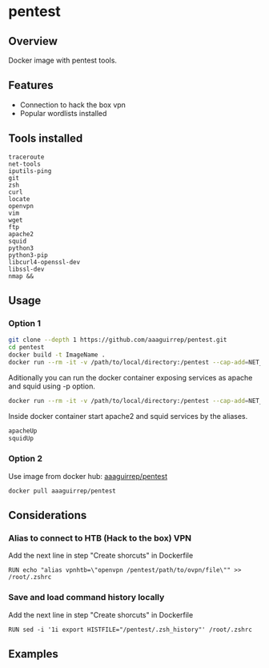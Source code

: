 # pentest

## Overview

Docker image with pentest tools.

## Features

- Connection to hack the box vpn
- Popular wordlists installed

## Tools installed

    traceroute
    net-tools
    iputils-ping
    git
    zsh
    curl
    locate
    openvpn
    vim
    wget
    ftp
    apache2
    squid
    python3
    python3-pip
    libcurl4-openssl-dev
    libssl-dev
    nmap &&

## Usage

### Option 1

```bash
git clone --depth 1 https://github.com/aaaguirrep/pentest.git
cd pentest
docker build -t ImageName .
docker run --rm -it -v /path/to/local/directory:/pentest --cap-add=NET_ADMIN --device=/dev/net/tun --sysctl net.ipv6.conf.all.disable_ipv6=0 my-server /bin/zsh
```

Aditionally you can run the docker container exposing services as apache and squid using -p option.

```bash
docker run --rm -it -v /path/to/local/directory:/pentest --cap-add=NET_ADMIN --device=/dev/net/tun --sysctl net.ipv6.conf.all.disable_ipv6=0 --name my-pentest -p 80:80 -p 3128:3128 pentest /bin/zsh
```

Inside docker container start apache2 and squid services by the aliases.

```bash
apacheUp
squidUp
```

### Option 2

Use image from docker hub: [aaaguirrep/pentest](https://hub.docker.com/r/aaaguirrep/pentest)

```
docker pull aaaguirrep/pentest
```

## Considerations

### Alias to connect to HTB (Hack to the box) VPN

Add the next line in step "Create shorcuts" in Dockerfile

```docker
RUN echo "alias vpnhtb=\"openvpn /pentest/path/to/ovpn/file\"" >> /root/.zshrc
```

### Save and load command history locally

Add the next line in step "Create shorcuts" in Dockerfile

```docker
RUN sed -i '1i export HISTFILE="/pentest/.zsh_history"' /root/.zshrc
```

## Examples

